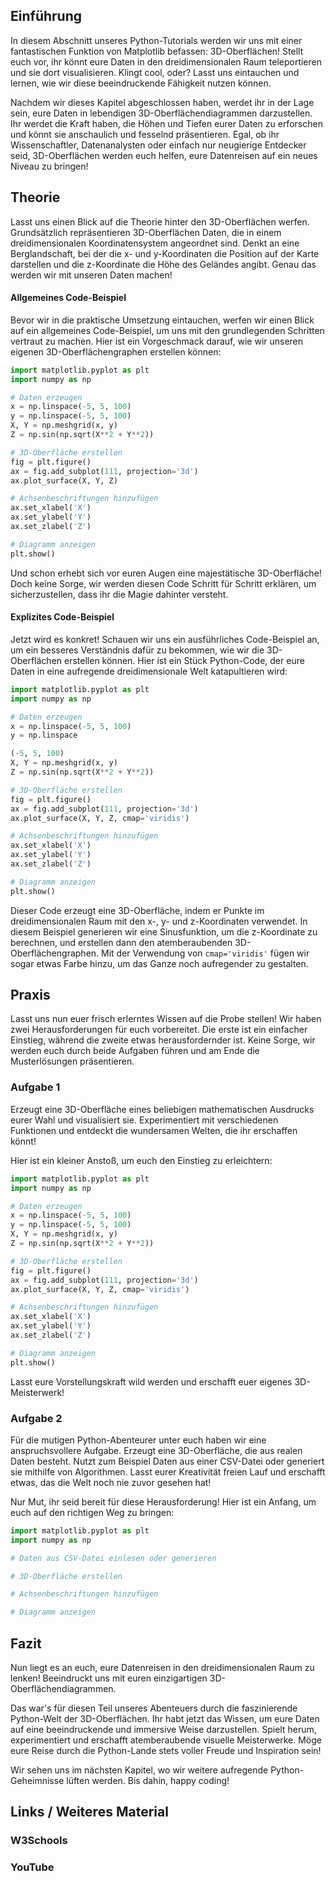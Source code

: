 ## Einführung

In diesem Abschnitt unseres Python-Tutorials werden wir uns mit einer fantastischen Funktion von Matplotlib befassen: 3D-Oberflächen! Stellt euch vor, ihr könnt eure Daten in den dreidimensionalen Raum teleportieren und sie dort visualisieren. Klingt cool, oder? Lasst uns eintauchen und lernen, wie wir diese beeindruckende Fähigkeit nutzen können.

Nachdem wir dieses Kapitel abgeschlossen haben, werdet ihr in der Lage sein, eure Daten in lebendigen 3D-Oberflächendiagrammen darzustellen. Ihr werdet die Kraft haben, die Höhen und Tiefen eurer Daten zu erforschen und könnt sie anschaulich und fesselnd präsentieren. Egal, ob ihr Wissenschaftler, Datenanalysten oder einfach nur neugierige Entdecker seid, 3D-Oberflächen werden euch helfen, eure Datenreisen auf ein neues Niveau zu bringen!

## Theorie

Lasst uns einen Blick auf die Theorie hinter den 3D-Oberflächen werfen. Grundsätzlich repräsentieren 3D-Oberflächen Daten, die in einem dreidimensionalen Koordinatensystem angeordnet sind. Denkt an eine Berglandschaft, bei der die x- und y-Koordinaten die Position auf der Karte darstellen und die z-Koordinate die Höhe des Geländes angibt. Genau das werden wir mit unseren Daten machen!

#### Allgemeines Code-Beispiel

Bevor wir in die praktische Umsetzung eintauchen, werfen wir einen Blick auf ein allgemeines Code-Beispiel, um uns mit den grundlegenden Schritten vertraut zu machen. Hier ist ein Vorgeschmack darauf, wie wir unseren eigenen 3D-Oberflächengraphen erstellen können:

```python
import matplotlib.pyplot as plt
import numpy as np

# Daten erzeugen
x = np.linspace(-5, 5, 100)
y = np.linspace(-5, 5, 100)
X, Y = np.meshgrid(x, y)
Z = np.sin(np.sqrt(X**2 + Y**2))

# 3D-Oberfläche erstellen
fig = plt.figure()
ax = fig.add_subplot(111, projection='3d')
ax.plot_surface(X, Y, Z)

# Achsenbeschriftungen hinzufügen
ax.set_xlabel('X')
ax.set_ylabel('Y')
ax.set_zlabel('Z')

# Diagramm anzeigen
plt.show()
```

Und schon erhebt sich vor euren Augen eine majestätische 3D-Oberfläche! Doch keine Sorge, wir werden diesen Code Schritt für Schritt erklären, um sicherzustellen, dass ihr die Magie dahinter versteht.

#### Explizites Code-Beispiel

Jetzt wird es konkret! Schauen wir uns ein ausführliches Code-Beispiel an, um ein besseres Verständnis dafür zu bekommen, wie wir die 3D-Oberflächen erstellen können. Hier ist ein Stück Python-Code, der eure Daten in eine aufregende dreidimensionale Welt katapultieren wird:

```python
import matplotlib.pyplot as plt
import numpy as np

# Daten erzeugen
x = np.linspace(-5, 5, 100)
y = np.linspace

(-5, 5, 100)
X, Y = np.meshgrid(x, y)
Z = np.sin(np.sqrt(X**2 + Y**2))

# 3D-Oberfläche erstellen
fig = plt.figure()
ax = fig.add_subplot(111, projection='3d')
ax.plot_surface(X, Y, Z, cmap='viridis')

# Achsenbeschriftungen hinzufügen
ax.set_xlabel('X')
ax.set_ylabel('Y')
ax.set_zlabel('Z')

# Diagramm anzeigen
plt.show()
```

Dieser Code erzeugt eine 3D-Oberfläche, indem er Punkte im dreidimensionalen Raum mit den x-, y- und z-Koordinaten verwendet. In diesem Beispiel generieren wir eine Sinusfunktion, um die z-Koordinate zu berechnen, und erstellen dann den atemberaubenden 3D-Oberflächengraphen. Mit der Verwendung von `cmap='viridis'` fügen wir sogar etwas Farbe hinzu, um das Ganze noch aufregender zu gestalten.

## Praxis

Lasst uns nun euer frisch erlerntes Wissen auf die Probe stellen! Wir haben zwei Herausforderungen für euch vorbereitet. Die erste ist ein einfacher Einstieg, während die zweite etwas herausfordernder ist. Keine Sorge, wir werden euch durch beide Aufgaben führen und am Ende die Musterlösungen präsentieren.

### Aufgabe 1

Erzeugt eine 3D-Oberfläche eines beliebigen mathematischen Ausdrucks eurer Wahl und visualisiert sie. Experimentiert mit verschiedenen Funktionen und entdeckt die wundersamen Welten, die ihr erschaffen könnt!

Hier ist ein kleiner Anstoß, um euch den Einstieg zu erleichtern:

```python
import matplotlib.pyplot as plt
import numpy as np

# Daten erzeugen
x = np.linspace(-5, 5, 100)
y = np.linspace(-5, 5, 100)
X, Y = np.meshgrid(x, y)
Z = np.sin(np.sqrt(X**2 + Y**2))

# 3D-Oberfläche erstellen
fig = plt.figure()
ax = fig.add_subplot(111, projection='3d')
ax.plot_surface(X, Y, Z, cmap='viridis')

# Achsenbeschriftungen hinzufügen
ax.set_xlabel('X')
ax.set_ylabel('Y')
ax.set_zlabel('Z')

# Diagramm anzeigen
plt.show()
```

Lasst eure Vorstellungskraft wild werden und erschafft euer eigenes 3D-Meisterwerk!

### Aufgabe 2

Für die mutigen Python-Abenteurer unter euch haben wir eine anspruchsvollere Aufgabe. Erzeugt eine 3D-Oberfläche, die aus realen Daten besteht. Nutzt zum Beispiel Daten aus einer CSV-Datei oder generiert sie mithilfe von Algorithmen. Lasst eurer Kreativität freien Lauf und erschafft etwas, das die Welt noch nie zuvor gesehen hat!

Nur Mut, ihr seid bereit für diese Herausforderung! Hier ist ein Anfang, um euch auf den richtigen Weg zu bringen:

```python
import matplotlib.pyplot as plt
import numpy as np

# Daten aus CSV-Datei einlesen oder generieren

# 3D-Oberfläche erstellen

# Achsenbeschriftungen hinzufügen

# Diagramm anzeigen


```

## Fazit
Nun liegt es an euch, eure Datenreisen in den dreidimensionalen Raum zu lenken! Beeindruckt uns mit euren einzigartigen 3D-Oberflächendiagrammen.

Das war's für diesen Teil unseres Abenteuers durch die faszinierende Python-Welt der 3D-Oberflächen. Ihr habt jetzt das Wissen, um eure Daten auf eine beeindruckende und immersive Weise darzustellen. Spielt herum, experimentiert und erschafft atemberaubende visuelle Meisterwerke. Möge eure Reise durch die Python-Lande stets voller Freude und Inspiration sein!

Wir sehen uns im nächsten Kapitel, wo wir weitere aufregende Python-Geheimnisse lüften werden. Bis dahin, happy coding!

## Links / Weiteres Material
### W3Schools
### YouTube